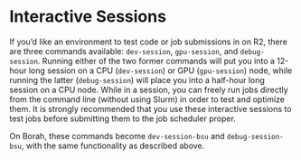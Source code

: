 # Interactive Sessions

If you’d like an environment to test code or job submissions in on R2, there are three commands available: `dev-session`, `gpu-session`, and `debug-session`. 
Running either of the two former commands will put you into a 12-hour long session on a CPU (`dev-session`) or GPU (`gpu-session`) node, while running the latter (`debug-session`) will place you into a half-hour long session on a CPU node. 
While in a session, you can freely run jobs directly from the command line (without using Slurm) in order to test and optimize them. 
It is strongly recommended that you use these interactive sessions to test jobs before submitting them to the job scheduler proper.

On Borah, these commands become `dev-session-bsu` and `debug-session-bsu`, with the same functionality as described above.

